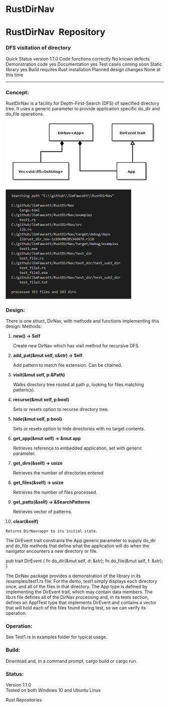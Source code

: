 # RustDirNav

# RustDirNav  Repository

### DFS visitation of directory

Quick Status version 1.1.0 Code functions correctly No known defects Demonstration code yes Documentation yes Test cases coming soon Static library yes Build requires Rust installation Planned design changes None at this time

---

### Concept:

RustDirNav is a facility for Depth-First-Search (DFS) of specified directory tree. It uses a generic parameter to provide application specific do\_dir and do\_file operations.
![](Pictures/RustDirNav.jpg)
<!-- ![](Pictures/RustDirNavOutput.JPG) -->
<img src="Pictures/RustDirNavOutput.JPG" width="400">

### Design:

There is one struct, DirNav<App>, with methods and functions implementing this design: Methods:

1.  **new() -> Self**
    
    Create new DirNav which has visit method for recursive DFS.
    
2.  **add\_pat(&mut self, s&str) -> Self**
    
    Add pattern to match file extension. Can be chained.
    
3.  **visit(&mut self, p:&Path)**
    
    Walks directory tree rooted at path p, looking for files matching pattern(s).
    
4.  **recurse(&mut self, p:bool)**
    
    Sets or resets option to recurse directory tree.
    
5.  **hide(&mut self, p:bool)**
    
    Sets or resets option to hide directories with no target contents.
    
6.  **get\_app(&mut self) -> &mut app**
    
    Retrieves reference to embedded application, set with generic parameter.
    
7.  **get\_dirs(&self) -> usize**
    
    Retrieves the number of directories entered
    
8.  **get\_files(&self) -> usize**
    
    Retrieves the number of files processed.
    
9.  **get\_patts(&self) -> &SearchPatterns**
    
    Retrieves vector of patterns.
    
10.  **clear(&self)**
    
    Returns DirNav<app> to its initial state.
    

The DirEvent trait constrains the App generic parameter to supply do\_dir and do\_file methods that define what the application will do when the navigator encounters a new directory or file.

pub trait DirEvent { fn do\_dir(&mut self, d: &str); fn do\_file(&mut self, f: &str); }

The DirNav package provides a demonstration of the library in its /examples/test1.rs file. For the demo, test1 simply displays each directory once, and all of the files in that directory. The App type is defined by implementing the DirEvent trait, which may contain data members. The lib.rs file defines all of the DirNav processing and, in its tests section, defines an ApplTest type that implements DirEvent and contains a vector that will hold each of the files found during test, so we can verify its operation.

### Operation:

See Test1.rs in examples folder for typical usage.

### Build:

Download and, in a command prompt, cargo build or cargo run.

### Status:

Version 1.1.0  
Tested on both Windows 10 and Ubuntu Linux

Rust Repositories
